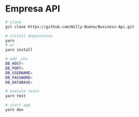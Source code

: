 # **Empresa API**

```bash
# clone
git clone https://github.com/Willy-Bueno/Business-Api.git
```

```bash
# install depencenies
yarn
# or
yarn install
```

```bash
# add .env
DB_HOST=
DB_PORT=
DB_USERNAME=
DB_PASSWORD=
DB_DATABASE=
```

```bash
# execute tests
yarn test
```

```bash
# start app
yarn dev
```
